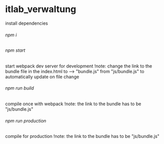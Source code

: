 # itlab_verwaltung

install dependencies
###### npm i

###### npm start
start webpack dev server for development
!note: change the link to the bundle file in the index.html to
--> "bundle.js" from "js/bundle.js"
to automatically update on file change

###### npm run build
compile once with webpack
!note: the link to the bundle has to be "js/bundle.js"

###### npm run production
compile for production
!note: the link to the bundle has to be "js/bundle.js"

